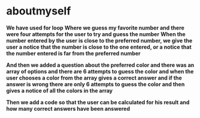 # aboutmyself

**We have used for loop**
**Where we guess my favorite number and there were four attempts for the user to try and guess the number**
**When the number entered by the user is close to the preferred number, we give the user a notice that the number is close to the one entered, or a notice that the number entered is far from the preferred number**

**And then we added a question about the preferred color and there was an array of options and there are 6 attempts to guess the color and when the user chooses a color from the array gives a correct answer and if the answer is wrong there are only 6 attempts to guess the color and then gives a notice of all the colors in the array**

**Then we add a code so that the user can be calculated for his result and how many correct answers have been answered**
